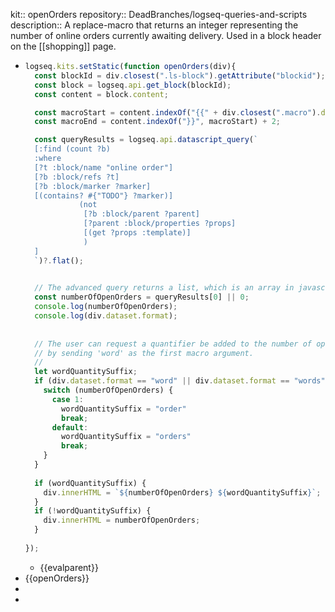 kit:: openOrders
repository:: DeadBranches/logseq-queries-and-scripts
description:: A replace-macro that returns an integer representing the number of online orders currently awaiting delivery. Used in a block header on the [[shopping]] page.

- ```javascript
  logseq.kits.setStatic(function openOrders(div){
    const blockId = div.closest(".ls-block").getAttribute("blockid");
    const block = logseq.api.get_block(blockId);
    const content = block.content;
  
    const macroStart = content.indexOf("{{" + div.closest(".macro").dataset.macroName);
    const macroEnd = content.indexOf("}}", macroStart) + 2;
  
    const queryResults = logseq.api.datascript_query(`
    [:find (count ?b)
    :where
    [?t :block/name "online order"]
    [?b :block/refs ?t]
    [?b :block/marker ?marker]
    [(contains? #{"TODO"} ?marker)]
              (not 
               [?b :block/parent ?parent]
               [?parent :block/properties ?props]
               [(get ?props :template)]
               )
    ]
    `)?.flat();
  
    
    // The advanced query returns a list, which is an array in javascript
    const numberOfOpenOrders = queryResults[0] || 0;
    console.log(numberOfOpenOrders);
    console.log(div.dataset.format);
    
    
    // The user can request a quantifier be added to the number of open orders
    // by sending 'word' as the first macro argument.
    //
    let wordQuantitySuffix;
    if (div.dataset.format == "word" || div.dataset.format == "words") {
      switch (numberOfOpenOrders) {
        case 1:
          wordQuantitySuffix = "order"
          break;
        default:
          wordQuantitySuffix = "orders"
          break;
      }
    }
    
    if (wordQuantitySuffix) {
      div.innerHTML = `${numberOfOpenOrders} ${wordQuantitySuffix}`;
    }
    if (!wordQuantitySuffix) {
      div.innerHTML = numberOfOpenOrders;
    }
    
  });
  ```
	- {{evalparent}}
- {{openOrders}}
-
-
